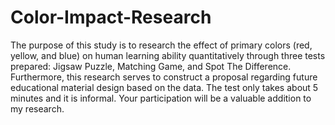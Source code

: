 # Color-Impact-Research
The purpose of this study is to research the effect of primary colors (red, yellow, and blue) on human learning ability quantitatively through three tests prepared: Jigsaw Puzzle, Matching Game, and Spot The Difference. Furthermore, this research serves to construct a proposal regarding future educational material design based on the data.  The test only takes about 5 minutes and it is informal. Your participation will be a valuable addition to my research. 
